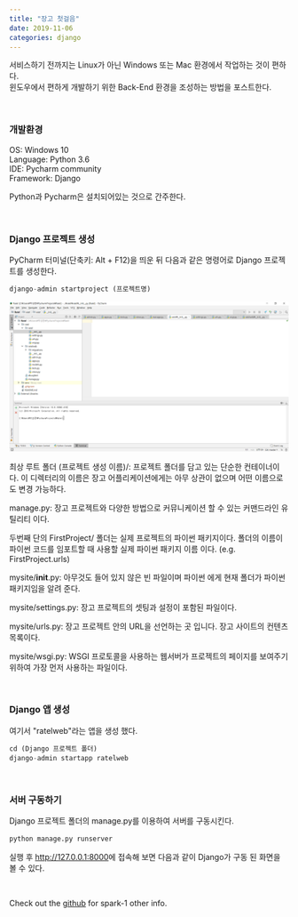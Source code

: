 ```yaml
---
title: "장고 첫걸음"
date: 2019-11-06
categories: django
---
```

서비스하기 전까지는 Linux가 아닌 Windows 또는 Mac 환경에서 작업하는 것이 편하다. <br/>
윈도우에서 편하게 개발하기 위한 Back-End 환경을 조성하는 방법을 포스트한다.

<br/>

### 개발환경
OS: Windows 10 <br/>
Language: Python 3.6 <br/>
IDE: Pycharm community <br/>
Framework: Django

Python과 Pycharm은 설치되어있는 것으로 간주한다.

<br/>

### Django 프로젝트 생성
PyCharm 터미널(단축키: Alt + F12)을 띄운 뒤 다음과 같은 명령어로 Django 프로젝트를 생성한다.

```python
django-admin startproject (프로젝트명)
```

![1](/img/django-first/1.png)

최상 루트 폴더 (프로젝트 생성 이름)/: 프로젝트 폴더를 담고 있는 단순한 컨테이너이다. 이 디렉터리의 이름은 장고 어플리케이션에게는 아무 상관이 없으며 어떤 이름으로도 변경 가능하다.

manage.py: 장고 프로젝트와 다양한 방법으로 커뮤니케이션 할 수 있는 커맨드라인 유틸리티 이다. 

두번째 단의 FirstProject/ 폴더는 실제 프로젝트의 파이썬 패키지이다. 폴더의 이름이 파이썬 코드를 임포트할 때 사용할 실제 파이썬 패키지 이름 이다. (e.g. FirstProject.urls)

mysite/__init__.py: 아무것도 들어 있지 않은 빈 파일이며 파이썬 에게 현재 폴더가 파이썬 패키지임을 알려 준다. 

mysite/settings.py: 장고 프로젝트의 셋팅과 설정이 포함된 파일이다.

mysite/urls.py: 장고 프로젝트 안의 URL을 선언하는 곳 입니다. 장고 사이트의 컨텐츠 목록이다.

mysite/wsgi.py: WSGI 프로토콜을 사용하는 웹서버가 프로젝트의 페이지를 보여주기 위하여 가장 먼저 사용하는 파일이다.

<br/>

### Django 앱 생성

여기서 "ratelweb"라는 앱을 생성 했다.

```python
cd (Django 프로젝트 폴더)
django-admin startapp ratelweb
```

<br/>

### 서버 구동하기

Django 프로젝트 폴더의 manage.py를 이용하여 서버를 구동시킨다.

```python
python manage.py runserver
```

실행 후 <http://127.0.0.1:8000>에 접속해 보면 다음과 같이 Django가 구동 된 화면을 볼 수 있다.

<br/>

Check out the [github] for spark-1 other info. 

[github]:   https://github.com/spark-1
